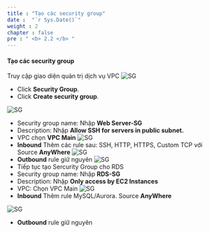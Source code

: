 ```yaml
---
title : "Tạo các security group"
date :  "`r Sys.Date()`" 
weight : 2
chapter : false
pre : " <b> 2.2 </b> "
---
```


#### Tạo các security group



Truy cập giao diện quản trị dịch vụ VPC
![SG](/images/2.prerequisite/074-CreateSG.png)   
  + Click **Security Group**.  
  + Click **Create security group**.

![SG](/images/2.prerequisite/006-CreateSG.png)
+ Security group name: Nhập **Web Server-SG**
+ Description: Nhập **Allow SSH for servers in public subnet.**
+ VPC chọn **VPC Main**
![SG](/images/2.prerequisite/007-CreateSG.png)
+ **Inbound** Thêm các rule sau: SSH, HTTP, HTTPS, Custom TCP với Source **AnyWhere**
![SG](/images/2.prerequisite/008-CreateSG.png)
+ **Outbound** rule giữ nguyên
![SG](/images/2.prerequisite/009-CreateSG.png)
+ Tiếp tục tạo Sercurity Group cho RDS
+ Security group name: Nhập **RDS-SG**
+ Description: Nhập **Only access by EC2 Instances**
+ VPC: Chọn VPC Main
![SG](/images/2.prerequisite/010-CreateSG.png)
+ **Inbound** Thêm rule MySQL/Aurora. Source **AnyWhere**

![SG](/images/2.prerequisite/012-CreateSG.png)

+ **Outbound** rule giữ nguyên



